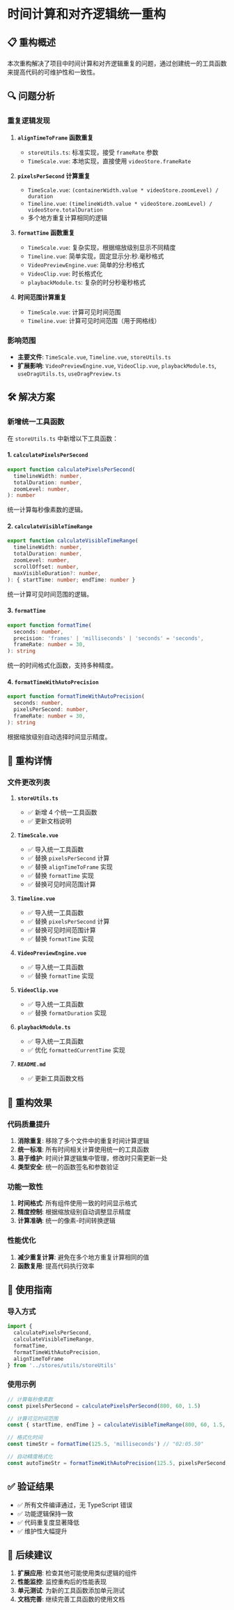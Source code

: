 # 时间计算和对齐逻辑统一重构

## 📋 重构概述

本次重构解决了项目中时间计算和对齐逻辑重复的问题，通过创建统一的工具函数来提高代码的可维护性和一致性。

## 🔍 问题分析

### 重复逻辑发现

1. **`alignTimeToFrame` 函数重复**
   - `storeUtils.ts`: 标准实现，接受 `frameRate` 参数
   - `TimeScale.vue`: 本地实现，直接使用 `videoStore.frameRate`

2. **`pixelsPerSecond` 计算重复**
   - `TimeScale.vue`: `(containerWidth.value * videoStore.zoomLevel) / duration`
   - `Timeline.vue`: `(timelineWidth.value * videoStore.zoomLevel) / videoStore.totalDuration`
   - 多个地方重复计算相同的逻辑

3. **`formatTime` 函数重复**
   - `TimeScale.vue`: 复杂实现，根据缩放级别显示不同精度
   - `Timeline.vue`: 简单实现，固定显示分:秒.毫秒格式
   - `VideoPreviewEngine.vue`: 简单的分:秒格式
   - `VideoClip.vue`: 时长格式化
   - `playbackModule.ts`: 复杂的时分秒毫秒格式

4. **时间范围计算重复**
   - `TimeScale.vue`: 计算可见时间范围
   - `Timeline.vue`: 计算可见时间范围（用于网格线）

### 影响范围

- **主要文件**: `TimeScale.vue`, `Timeline.vue`, `storeUtils.ts`
- **扩展影响**: `VideoPreviewEngine.vue`, `VideoClip.vue`, `playbackModule.ts`, `useDragUtils.ts`, `useDragPreview.ts`

## 🛠️ 解决方案

### 新增统一工具函数

在 `storeUtils.ts` 中新增以下工具函数：

#### 1. `calculatePixelsPerSecond`
```typescript
export function calculatePixelsPerSecond(
  timelineWidth: number,
  totalDuration: number,
  zoomLevel: number,
): number
```
统一计算每秒像素数的逻辑。

#### 2. `calculateVisibleTimeRange`
```typescript
export function calculateVisibleTimeRange(
  timelineWidth: number,
  totalDuration: number,
  zoomLevel: number,
  scrollOffset: number,
  maxVisibleDuration?: number,
): { startTime: number; endTime: number }
```
统一计算可见时间范围的逻辑。

#### 3. `formatTime`
```typescript
export function formatTime(
  seconds: number,
  precision: 'frames' | 'milliseconds' | 'seconds' = 'seconds',
  frameRate: number = 30,
): string
```
统一的时间格式化函数，支持多种精度。

#### 4. `formatTimeWithAutoPrecision`
```typescript
export function formatTimeWithAutoPrecision(
  seconds: number,
  pixelsPerSecond: number,
  frameRate: number = 30,
): string
```
根据缩放级别自动选择时间显示精度。

## 📝 重构详情

### 文件更改列表

1. **`storeUtils.ts`**
   - ✅ 新增 4 个统一工具函数
   - ✅ 更新文档说明

2. **`TimeScale.vue`**
   - ✅ 导入统一工具函数
   - ✅ 替换 `pixelsPerSecond` 计算
   - ✅ 替换 `alignTimeToFrame` 实现
   - ✅ 替换 `formatTime` 实现
   - ✅ 替换可见时间范围计算

3. **`Timeline.vue`**
   - ✅ 导入统一工具函数
   - ✅ 替换 `pixelsPerSecond` 计算
   - ✅ 替换可见时间范围计算
   - ✅ 替换 `formatTime` 实现

4. **`VideoPreviewEngine.vue`**
   - ✅ 导入统一工具函数
   - ✅ 替换 `formatTime` 实现

5. **`VideoClip.vue`**
   - ✅ 导入统一工具函数
   - ✅ 替换 `formatDuration` 实现

6. **`playbackModule.ts`**
   - ✅ 导入统一工具函数
   - ✅ 优化 `formattedCurrentTime` 实现

7. **`README.md`**
   - ✅ 更新工具函数文档

## 🎯 重构效果

### 代码质量提升

1. **消除重复**: 移除了多个文件中的重复时间计算逻辑
2. **统一标准**: 所有时间相关计算使用统一的工具函数
3. **易于维护**: 时间计算逻辑集中管理，修改时只需更新一处
4. **类型安全**: 统一的函数签名和参数验证

### 功能一致性

1. **时间格式**: 所有组件使用一致的时间显示格式
2. **精度控制**: 根据缩放级别自动调整显示精度
3. **计算准确**: 统一的像素-时间转换逻辑

### 性能优化

1. **减少重复计算**: 避免在多个地方重复计算相同的值
2. **函数复用**: 提高代码执行效率

## 🔧 使用指南

### 导入方式
```typescript
import {
  calculatePixelsPerSecond,
  calculateVisibleTimeRange,
  formatTime,
  formatTimeWithAutoPrecision,
  alignTimeToFrame
} from '../stores/utils/storeUtils'
```

### 使用示例
```typescript
// 计算每秒像素数
const pixelsPerSecond = calculatePixelsPerSecond(800, 60, 1.5)

// 计算可见时间范围
const { startTime, endTime } = calculateVisibleTimeRange(800, 60, 1.5, 100)

// 格式化时间
const timeStr = formatTime(125.5, 'milliseconds') // "02:05.50"

// 自动精度格式化
const autoTimeStr = formatTimeWithAutoPrecision(125.5, pixelsPerSecond, 30)
```

## ✅ 验证结果

- ✅ 所有文件编译通过，无 TypeScript 错误
- ✅ 功能逻辑保持一致
- ✅ 代码重复度显著降低
- ✅ 维护性大幅提升

## 🚀 后续建议

1. **扩展应用**: 检查其他可能使用类似逻辑的组件
2. **性能监控**: 监控重构后的性能表现
3. **单元测试**: 为新的工具函数添加单元测试
4. **文档完善**: 继续完善工具函数的使用文档
